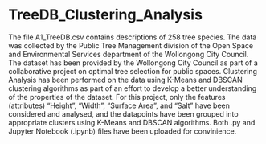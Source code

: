 # TreeDB_Clustering_Analysis
The file A1_TreeDB.csv contains descriptions of 258 tree species. The data was collected by the Public Tree Management division of the Open Space and Environmental Services department of the Wollongong City Council. The dataset has been provided by the Wollongong City Council as part of a collaborative project on optimal tree selection for public spaces. Clustering Analysis has been performed on the data using K-Means and DBSCAN clustering algorithms as part of an effort to develop a better understanding of the properties of the dataset. For this project, only the features (attributes) “Height”, “Width”, “Surface Area”, and “Salt” have been considered and analysed, and the datapoints have been grouped into appropriate clusters using K-Means and DBSCAN algorithms.
Both .py and Jupyter Notebook (.ipynb) files have been uploaded for convinience.
